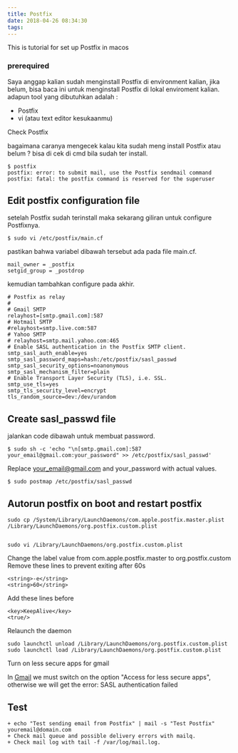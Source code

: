 ```yaml
---
title: Postfix
date: 2018-04-26 08:34:30
tags:
---
```

This is tutorial for set up Postfix in macos

### prerequired 
Saya anggap kalian sudah menginstall Postfix di environment kalian, jika belum, bisa baca ini untuk menginstall Postfix di lokal enviroment kalian. 
adapun tool yang dibutuhkan adalah :
+ Postfix
+ vi (atau text editor kesukaanmu)


Check Postfix 

bagaimana caranya mengecek kalau kita sudah meng install Postfix atau belum ? bisa di cek di cmd bila sudah ter install. 

    $ postfix
    postfix: error: to submit mail, use the Postfix sendmail command
    postfix: fatal: the postfix command is reserved for the superuser

<!-- more -->
## Edit postfix configuration file

setelah Postfix sudah terinstall maka sekarang giliran untuk configure Postfixnya. 

    $ sudo vi /etc/postfix/main.cf

pastikan bahwa variabel dibawah tersebut ada pada file main.cf. 

    mail_owner = _postfix
    setgid_group = _postdrop

kemudian tambahkan configure pada akhir. 

    # Postfix as relay
    #
    # Gmail SMTP
    relayhost=[smtp.gmail.com]:587
    # Hotmail SMTP
    #relayhost=smtp.live.com:587
    # Yahoo SMTP
    # relayhost=smtp.mail.yahoo.com:465
    # Enable SASL authentication in the Postfix SMTP client.
    smtp_sasl_auth_enable=yes
    smtp_sasl_password_maps=hash:/etc/postfix/sasl_passwd
    smtp_sasl_security_options=noanonymous
    smtp_sasl_mechanism_filter=plain
    # Enable Transport Layer Security (TLS), i.e. SSL.
    smtp_use_tls=yes
    smtp_tls_security_level=encrypt
    tls_random_source=dev:/dev/urandom

## Create sasl_passwd file

jalankan code dibawah untuk membuat password. 

    $ sudo sh -c 'echo "\n[smtp.gmail.com]:587 your_email@gmail.com:your_password" >> /etc/postfix/sasl_passwd'

Replace your_email@gmail.com and your_password with actual values.


    $ sudo postmap /etc/postfix/sasl_passwd

## Autorun postfix on boot and restart postfix

    sudo cp /System/Library/LaunchDaemons/com.apple.postfix.master.plist /Library/LaunchDaemons/org.postfix.custom.plist


    sudo vi /Library/LaunchDaemons/org.postfix.custom.plist

Change the label value from com.apple.postfix.master to org.postfix.custom Remove these lines to prevent exiting after 60s

    <string>-e</string>
    <string>60</string>

Add these lines before </dict>

    <key>KeepAlive</key>
    <true/>

Relaunch the daemon

    sudo launchctl unload /Library/LaunchDaemons/org.postfix.custom.plist
    sudo launchctl load /Library/LaunchDaemons/org.postfix.custom.plist


Turn on less secure apps for gmail

In [Gmail](https://accounts.google.com/ServiceLogin?service=accountsettings&passive=1209600&osid=1&continue=https://myaccount.google.com/lesssecureapps&followup=https://myaccount.google.com/lesssecureapps&emr=1&mrp=security) we must switch on the option "Access for less secure apps", otherwise we will get the error: SASL authentication failed


## Test
    + echo "Test sending email from Postfix" | mail -s "Test Postfix" youremail@domain.com
    + Check mail queue and possible delivery errors with mailq.
    + Check mail log with tail -f /var/log/mail.log.




